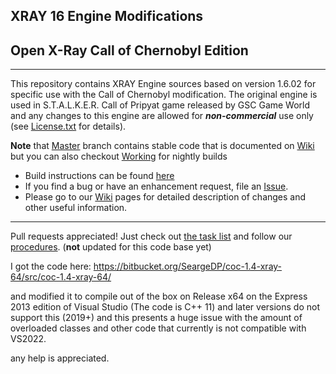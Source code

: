 ## XRAY 16 Engine Modifications
## Open X-Ray Call of Chernobyl Edition
----
This repository contains XRAY Engine sources based on version 1.6.02 for specific use with the Call of Chernobyl modification.
The original engine is used in S.T.A.L.K.E.R. Call of Pripyat game released by GSC Game World and any changes to this engine are allowed for ***non-commercial*** use only (see [License.txt](https://github.com/avoitishin/xray-16/blob/master/License.txt) for details).

**Note** that [Master](https://github.com/revolucas/xray-16/tree/master) branch contains stable code that is documented on [Wiki](https://github.com/revolucas/xray-16/wiki) but you can also checkout [Working](https://github.com/revolucas/xray-16/tree/working) for nightly builds

* Build instructions can be found [here](https://github.com/avoitishin/xray-16/wiki/Build-Instructions)
* If you find a bug or have an enhancement request, file an [Issue](https://github.com/revolucas/xray-16/issues).
* Please go to our [Wiki](https://github.com/avoitishin/xray-16/wiki) pages for detailed description of changes and other useful information.   

  
---
Pull requests appreciated! Just check out 
[the task list](https://github.com/revolucas/xray-16/blob/master/doc/design/task_list.txt) 
and follow our [procedures](https://github.com/revolucas/xray-16/tree/master/doc/procedure). (**not** updated for this code base yet)

I got the code here:
https://bitbucket.org/SeargeDP/coc-1.4-xray-64/src/coc-1.4-xray-64/

and modified it to compile out of the box on Release x64 on the Express 2013 edition of Visual Studio (The code is C++ 11) and later versions do not support this (2019+)
and this presents a huge issue with the amount of overloaded classes and other code that currently is not compatible with VS2022.

any help is appreciated.